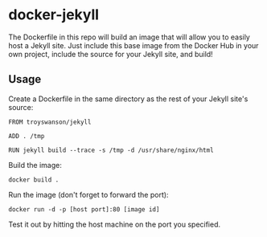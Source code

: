 # docker-jekyll

The Dockerfile in this repo will build an image that will allow you to easily host a Jekyll site. Just include this base image from the Docker Hub in your own project, include the source for your Jekyll site, and build!

## Usage

Create a Dockerfile in the same directory as the rest of your Jekyll site's source:

```
FROM troyswanson/jekyll

ADD . /tmp

RUN jekyll build --trace -s /tmp -d /usr/share/nginx/html
```

Build the image:

```
docker build .
```

Run the image (don't forget to forward the port):

```
docker run -d -p [host port]:80 [image id]
```

Test it out by hitting the host machine on the port you specified.
